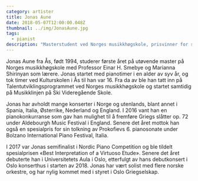 ```yaml
---
category: artister
title: Jonas Aune
date: 2018-05-07T12:00:00.048Z
thumbnail: ../img/JonasAune.jpg
tags:
  - pianist
description: "Masterstudent ved Norges musikkhøgskole, prisvinner for sine tolkninger av Prokofievs 6. pianosonate og for virtuose etyder, samt nylig debutant i Universitetets Aula i Oslo og Oslo konserthus."
---
```

Jonas Aune fra Ås, født 1994, studerer første året på utøvende master på Norges musikkhøgskole med Professor Einar H. Smebye og Marianna Shirinyan som lærere. Jonas startet med pianotimer i en alder av syv år, og tok timer ved Kulturskolen i Ås til han var 16. Fra da av ble han tatt inn på Talentutviklingsprogrammet ved Norges musikkhøgskole og startet samtidig på Musikklinjen på Ski Videregående Skole.

Jonas har avholdt mange konserter i Norge og utenlands, blant annet i Spania, Italia, Østerrike, Nederland og England. I 2016 vant han en pianokonkurranse som gav han mulighet til å fremføre Griegs slåtter op. 72 under Aldebourgh Music Festival i England. Senere det året mottok han også en spesialpris for sin tolkning av Prokofievs 6. pianosonate under Bolzano International Piano Festival, Italia.

I 2017 var Jonas semifinalist i Nordic Piano Competition og ble tildelt spesialprisen «Best Interpretation of a Virtuoso Etude». Senere det året debuterte han i Universitetets Aula i Oslo, etterfulgt av hans debutkonsert i Oslo konserthus i starten av 2018. Jonas har vært solist med flere norske orkestre, og har nylig kommet med i styret i Oslo Griegselskap.
